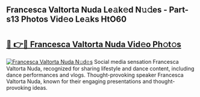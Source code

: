 ## Francesca Valtorta Nuda Le𝚊k𝚎d N𝚞𝚍es - Part-s13 Photos Vid𝚎o Le𝚊ks HtO60

# <h2><a href="http://fbfhwhv.evod.top/?m=Francesca+Valtorta+Nuda">🔗 👉🔴 Francesca Valtorta Nuda Vid𝚎o Ph𝚘t𝚘s</a></h2>

[![Francesca Valtorta Nuda N𝚞d𝚎s](https://i.imgur.com/8V9OHl7.gif)](http://fbfhwhv.evod.top/?m=Francesca+Valtorta+Nuda)
Social media sensation Francesca Valtorta Nuda, recognized for sharing lifestyle and dance content, including dance performances and vlogs. Thought-provoking speaker Francesca Valtorta Nuda, known for their engaging presentations and thought-provoking ideas. 
